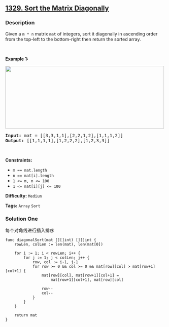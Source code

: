 ## [1329. Sort the Matrix Diagonally](https://leetcode.com/problems/sort-the-matrix-diagonally/)

### Description

<p>Given a <code>m * n</code> matrix <code>mat</code>&nbsp;of integers, sort it diagonally in ascending order from the top-left to the bottom-right then return the sorted array.</p>

<p>&nbsp;</p>
<p><strong>Example 1:</strong></p>
<img alt="" src="https://assets.leetcode.com/uploads/2020/01/21/1482_example_1_2.png" style="width: 500px; height: 198px;" />
<pre>
<strong>Input:</strong> mat = [[3,3,1,1],[2,2,1,2],[1,1,1,2]]
<strong>Output:</strong> [[1,1,1,1],[1,2,2,2],[1,2,3,3]]
</pre>

<p>&nbsp;</p>
<p><strong>Constraints:</strong></p>

<ul>
	<li><code>m ==&nbsp;mat.length</code></li>
	<li><code>n ==&nbsp;mat[i].length</code></li>
	<li><code>1 &lt;= m, n&nbsp;&lt;= 100</code></li>
	<li><code>1 &lt;= mat[i][j] &lt;= 100</code></li>
</ul>

**Difficulty:** `Medium`

**Tags:** `Array` `Sort`

### Solution One

每个对角线进行插入排序

```golang
func diagonalSort(mat [][]int) [][]int {
	rowLen, colLen := len(mat), len(mat[0])

	for i := 1; i < rowLen; i++ {
		for j := 1; j < colLen; j++ {
			row, col := i-1, j-1
			for row >= 0 && col >= 0 && mat[row][col] > mat[row+1][col+1] {
				mat[row][col], mat[row+1][col+1] =
					mat[row+1][col+1], mat[row][col]

				row--
				col--
			}
		}
	}

	return mat
}
```
